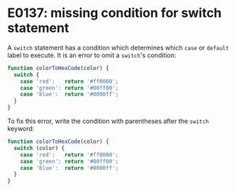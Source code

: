 # E0137: missing condition for switch statement

A `switch` statement has a condition which determines which `case` or `default`
label to execute. It is an error to omit a `switch`'s condition:

```javascript
function colorToHexCode(color) {
  switch {
    case 'red':   return '#ff0000';
    case 'green': return '#00ff00';
    case 'blue':  return '#0000ff';
  }
}
```

To fix this error, write the condition with parentheses after the `switch`
keyword:

```javascript
function colorToHexCode(color) {
  switch (color) {
    case 'red':   return '#ff0000';
    case 'green': return '#00ff00';
    case 'blue':  return '#0000ff';
  }
}
```
